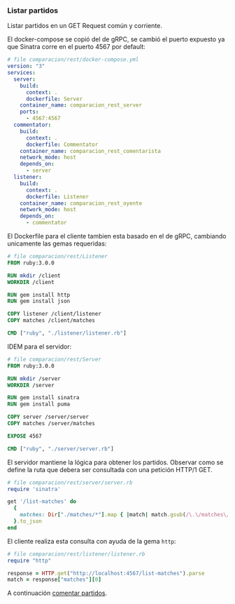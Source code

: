### Listar partidos

Listar partidos en un GET Request común y corriente.

El docker-compose se copió del de gRPC, se cambió el puerto expuesto ya que Sinatra corre en el puerto 4567 por default:

```yml
# file comparacion/rest/docker-compose.yml
version: "3"
services:
  server:
    build:
      context: .
      dockerfile: Server
    container_name: comparacion_rest_server
    ports:
      - 4567:4567
  commentator:
    build:
      context: .
      dockerfile: Commentator
    container_name: comparacion_rest_comentarista
    network_mode: host
    depends_on:
      - server
  listener:
    build:
      context: .
      dockerfile: Listener
    container_name: comparacion_rest_oyente
    network_mode: host
    depends_on:
      - commentator
```

El Dockerfile para el cliente tambien esta basado en el de gRPC, cambiando unicamente las gemas requeridas:

```Dockerfile
# file comparacion/rest/Listener
FROM ruby:3.0.0

RUN mkdir /client
WORKDIR /client

RUN gem install http
RUN gem install json

COPY listener /client/listener
COPY matches /client/matches

CMD ["ruby", "./listener/listener.rb"] 
```

IDEM para el servidor:
```Dockerfile
# file comparacion/rest/Server
FROM ruby:3.0.0

RUN mkdir /server
WORKDIR /server

RUN gem install sinatra
RUN gem install puma

COPY server /server/server
COPY matches /server/matches

EXPOSE 4567

CMD ["ruby", "./server/server.rb"]
```

El servidor mantiene la lógica para obtener los partidos.
Observar como se define la ruta que debera ser consultada con una petición HTTP/1 GET.

```ruby
# file comparacion/rest/server/server.rb
require 'sinatra'

get '/list-matches' do
  {
    matches: Dir["./matches/*"].map { |match| match.gsub(/\.\/matches\//i, "") }.sort
  }.to_json
end
```

El cliente realiza esta consulta con ayuda de la gema `http`:
```ruby
# file comparacion/rest/listener/listener.rb
require "http"

response = HTTP.get("http://localhost:4567/list-matches").parse
match = response["matches"][0]
```

A continuación [comentar partidos](comentar-partidos.md).